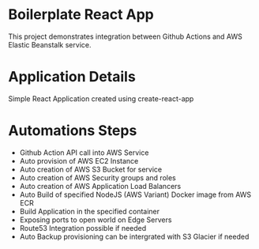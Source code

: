 # Boilerplate React App
This project demonstrates integration between Github Actions and AWS Elastic Beanstalk service.

# Application Details
Simple React Application created using create-react-app

# Automations Steps
* Github Action API call into AWS Service
* Auto provision of AWS EC2 Instance 
* Auto creation of AWS S3 Bucket for service
* Auto creation of AWS Security groups and roles
* Auto creation of AWS Application Load Balancers
* Auto Build of specified NodeJS (AWS Variant) Docker image from AWS ECR
* Build Application in the specified container
* Exposing ports to open world on Edge Servers
* Route53 Integration possible if needed
* Auto Backup provisioning can be intergrated with S3 Glacier if needed
